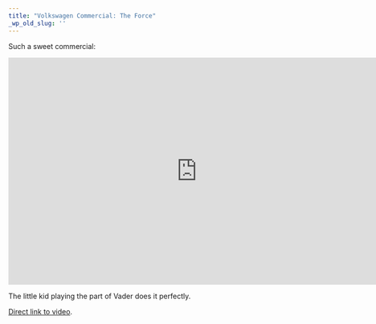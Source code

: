 ```yaml
---
title: "Volkswagen Commercial: The Force"
_wp_old_slug: ''
---
```

<p>Such a sweet commercial:</p>
<div align="center"><iframe title="YouTube video player" width="750" height="452" src="http://www.youtube.com/embed/R55e-uHQna0?rel=0" frameborder="0" allowfullscreen></iframe></div>
<p>The little kid playing the part of Vader does it perfectly.</p>
<p><a href="http://www.youtube.com/watch?v=R55e-uHQna0">Direct link to video</a>.</p>
